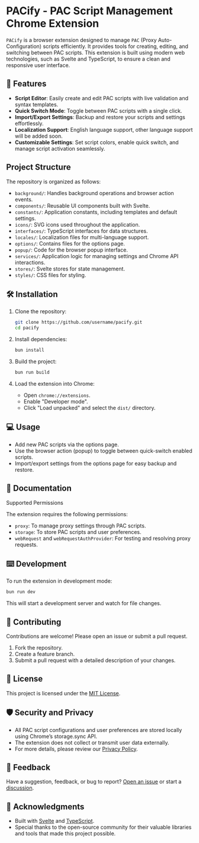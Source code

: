 # PACify - PAC Script Management Chrome Extension

`PACify` is a browser extension designed to manage `PAC` (Proxy Auto-Configuration) scripts efficiently. It provides tools for creating, editing, and switching between PAC scripts. This extension is built using modern web technologies, such as Svelte and TypeScript, to ensure a clean and responsive user interface.

## 🚀 Features

- **Script Editor**: Easily create and edit PAC scripts with live validation and syntax templates.
- **Quick Switch Mode**: Toggle between PAC scripts with a single click.
- **Import/Export Settings**: Backup and restore your scripts and settings effortlessly.
- **Localization Support**: English language support, other language support will be added soon.
- **Customizable Settings**: Set script colors, enable quick switch, and manage script activation seamlessly.

## Project Structure

The repository is organized as follows:

- `background/`: Handles background operations and browser action events.
- `components/`: Reusable UI components built with Svelte.
- `constants/`: Application constants, including templates and default settings.
- `icons/`: SVG icons used throughout the application.
- `interfaces/`: TypeScript interfaces for data structures.
- `locales/`: Localization files for multi-language support.
- `options/`: Contains files for the options page.
- `popup/`: Code for the browser popup interface.
- `services/`: Application logic for managing settings and Chrome API interactions.
- `stores/`: Svelte stores for state management.
- `styles/`: CSS files for styling.

## 🛠️ Installation

1. Clone the repository:

   ```bash
   git clone https://github.com/username/pacify.git
   cd pacify
   ```

2. Install dependencies:

   ```bash
   bun install
   ```

3. Build the project:

   ```bash
   bun run build
   ```

4. Load the extension into Chrome:
   - Open `chrome://extensions`.
   - Enable "Developer mode".
   - Click "Load unpacked" and select the `dist/` directory.

## 💻 Usage

- Add new PAC scripts via the options page.
- Use the browser action (popup) to toggle between quick-switch enabled scripts.
- Import/export settings from the options page for easy backup and restore.

## 📄 Documentation

Supported Permissions

The extension requires the following permissions:

- `proxy`: To manage proxy settings through PAC scripts.
- `storage`: To store PAC scripts and user preferences.
- `webRequest` and `webRequestAuthProvider`: For testing and resolving proxy requests.

## ⌨️ Development

To run the extension in development mode:

```bash
bun run dev
```

This will start a development server and watch for file changes.

## 🤝 Contributing

Contributions are welcome! Please open an issue or submit a pull request.

1. Fork the repository.
2. Create a feature branch.
3. Submit a pull request with a detailed description of your changes.

## 📜 License

This project is licensed under the [MIT License](LICENSE).

## 🛡️ Security and Privacy

- All PAC script configurations and user preferences are stored locally using Chrome’s storage.sync API.
- The extension does not collect or transmit user data externally.
- For more details, please review our [Privacy Policy](PRIVACY_POLICY.md).

## 💬 Feedback

Have a suggestion, feedback, or bug to report? [Open an issue](https://github.com/navbytes/pacify/issues) or start a [discussion](https://github.com/navbytes/pacify/discussions).

## 🌟 Acknowledgments

- Built with [Svelte](https://svelte.dev/) and [TypeScript](https://www.typescriptlang.org/).
- Special thanks to the open-source community for their valuable libraries and tools that made this project possible.
